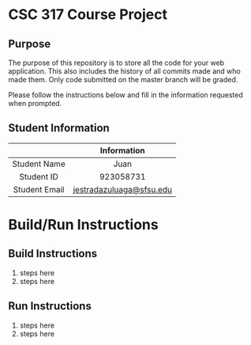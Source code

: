 # CSC 317 Course Project

## Purpose

The purpose of this repository is to store all the code for your web application. This also includes the history of all commits made and who made them. Only code submitted on the master branch will be graded.

Please follow the instructions below and fill in the information requested when prompted.

## Student Information

|               | Information   |
|:-------------:|:-------------:|
| Student Name  | Juan          |
| Student ID    | 923058731     |
| Student Email | jestradazuluaga@sfsu.edu    |



# Build/Run Instructions

## Build Instructions
1. steps here
2. steps here

## Run Instructions
1. steps here
2. steps here 
